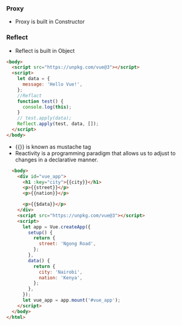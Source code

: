 ### Proxy

- Proxy is built in Constructor

### Reflect

- Reflect is built in Object

```html
<body>
  <script src="https://unpkg.com/vue@3"></script>
  <script>
    let data = {
      message: 'Hello Vue!',
    };
    //Reflact
    function test() {
      console.log(this);
    }
    // test.apply(data);
    Reflect.apply(test, data, []);
  </script>
</body>
```

- {{}} is known as mustache tag
- Reactivity is a programming paradigm that allows us to adjust to changes in a declarative manner.

```html
  <body>
    <div id="vue_app">
      <h1 :key="city">{{city}}</h1>
      <p>{{street}}</p>
      <p>{{nation}}</p>

      <p>{{$data}}</p>
    </div>
    <script src="https://unpkg.com/vue@3"></script>
    <script>
      let app = Vue.createApp({
        setup() {
          return {
            street: 'Ngong Road',
          };
        },
        data() {
          return {
            city: 'Nairobi',
            nation: 'Kenya',
          };
        },
      });
      let vue_app = app.mount('#vue_app');
    </script>
  </body>
</html>
```
